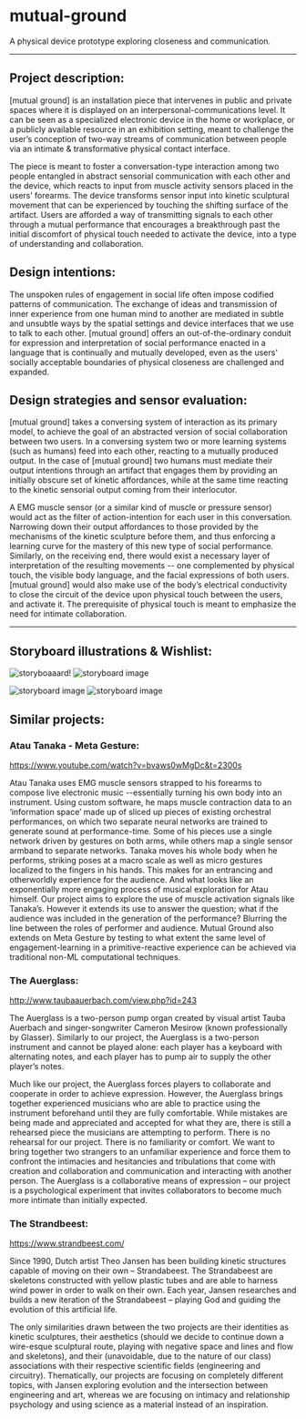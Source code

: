 # mutual-ground
 A physical device prototype exploring closeness and communication.

---
## Project description:

[mutual ground] is an installation piece that intervenes in public and private spaces where it is displayed on an interpersonal-communications level. It can be seen as a specialized electronic device in the home or workplace, or a publicly available resource in an exhibition setting, meant to challenge the user’s conception of two-way streams of communication between people via an intimate & transformative physical contact interface.

The piece is meant to foster a conversation-type interaction among two people entangled in abstract sensorial communication with each other and the device, which reacts to input from muscle activity sensors placed in the users’ forearms. The device transforms sensor input into kinetic sculptural movement that can be experienced by touching the shifting surface of the artifact. Users are afforded a way of transmitting signals to each other through a mutual performance that encourages a breakthrough past the initial discomfort of physical touch needed to activate the device, into a type of understanding and collaboration.

## Design intentions:
The unspoken rules of engagement in social life often impose codified patterns of communication. The exchange of ideas and transmission of inner experience from one human mind to another are mediated in subtle and unsubtle ways by the spatial settings and device interfaces that we use to talk to each other. [mutual ground] offers an out-of-the-ordinary conduit for expression and interpretation of social performance enacted in a language that is continually and mutually developed, even as the users' socially acceptable boundaries of physical closeness are challenged and expanded.

## Design strategies and sensor evaluation:
[mutual ground] takes a conversing system of interaction as its primary model, to achieve the goal of an abstracted version of social collaboration between two users. In a conversing system two or more learning systems (such as humans) feed into each other, reacting to a mutually produced output. In the case of [mutual ground] two humans must mediate their output intentions through an artifact that engages them by providing an initially obscure set of kinetic affordances, while at the same time reacting to the kinetic sensorial output coming from their interlocutor. 

A EMG muscle sensor (or a similar kind of muscle or pressure sensor) would act as the filter of action-intention for each user in this conversation. Narrowing down their output affordances to those provided by the mechanisms of the kinetic sculpture before them, and thus enforcing a learning curve for the mastery of this new type of social performance. Similarly, on the receiving end, there would exist a necessary layer of interpretation of the resulting movements -- one complemented by physical touch, the visible body language, and the facial expressions of both users. [mutual ground] would also make use of the body’s electrical conductivity to close the circuit of the device upon physical touch between the users, and activate it. The prerequisite of physical touch is meant to emphasize the need for intimate collaboration.

---
## Storyboard illustrations & Wishlist:
![storyboaaard!](./process/images/abi_mg-storyboard.png)
![storyboard image](./process/images/Abi_Sketch-1.JPG)


![storyboard image](./process/images/Abi_Sketch-2.JPG)
![storyboard image](./process/images/MutualSurface_ConceptArt.png)
## Similar projects:

### Atau Tanaka - Meta Gesture:
https://www.youtube.com/watch?v=bvaws0wMgDc&t=2300s

Atau Tanaka uses EMG muscle sensors strapped to his forearms to compose live electronic music --essentially turning his own body into an instrument. Using custom software, he maps muscle contraction data to an ‘information space’ made up of sliced up pieces of existing orchestral performances, on which two separate neural networks are trained to generate sound at performance-time. Some of his pieces use a single network driven by gestures on both arms, while others map a single sensor armband to separate networks. Tanaka moves his whole body when he performs, striking poses at a macro scale as well as micro gestures localized to the fingers in his hands. This makes for an entrancing and otherworldly experience for the audience. And what looks like an exponentially more engaging process of musical exploration for Atau himself.
Our project aims to explore the use of muscle activation signals like Tanaka’s. However it extends its use to answer the question; what if the audience was included in the generation of the performance? Blurring the line between the roles of performer and audience. Mutual Ground also extends on Meta Gesture by testing to what extent the same level of engagement-learning in a primitive-reactive experience can be achieved via traditional non-ML computational techniques.

### The Auerglass:
http://www.taubaauerbach.com/view.php?id=243 

The Auerglass is a two-person pump organ created by visual artist Tauba Auerbach and singer-songwriter Cameron Mesirow (known professionally by Glasser). Similarly to our project, the Auerglass is a two-person instrument and cannot be played alone: each player has a keyboard with alternating notes, and each player has to pump air to supply the other player’s notes. 

Much like our project, the Auerglass forces players to collaborate and cooperate in order to achieve expression. However, the Auerglass brings together experienced musicians who are able to practice using the instrument beforehand until they are fully comfortable. While mistakes are being made and appreciated and accepted for what they are, there is still a rehearsed piece the musicians are attempting to perform. There is no rehearsal for our project. There is no familiarity or comfort. We want to bring together two strangers to an unfamiliar experience and force them to confront the intimacies and hesitancies and tribulations that come with creation and collaboration and communication and interacting with another person. The Auerglass is a collaborative means of expression – our project is a psychological experiment that invites collaborators to become much more intimate than initially expected.

### The Strandbeest:
https://www.strandbeest.com/

Since 1990, Dutch artist Theo Jansen has been building kinetic structures capable of moving on their own – Strandabeest. The Strandabeest are skeletons constructed with yellow plastic tubes and are able to harness wind power in order to walk on their own. Each year, Jansen researches and builds a new iteration of the Strandabeest – playing God and guiding the evolution of this artificial life.

The only similarities drawn between the two projects are their identities as kinetic sculptures, their aesthetics (should we decide to continue down a wire-esque sculptural route, playing with negative space and lines and flow and skeletons), and their (unavoidable, due to the nature of our class) associations with their respective scientific fields (engineering and circuitry). Thematically, our projects are focusing on completely different topics, with Jansen exploring evolution and the intersection between engineering and art, whereas we are focusing on intimacy and relationship psychology and using science as a material instead of an inspiration.
